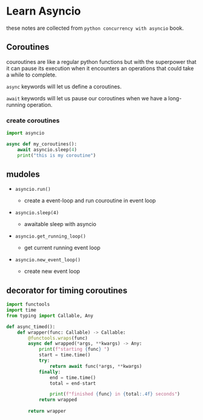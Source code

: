# Learn Asyncio 

these notes are collected from `python concurrency with asyncio` book.

## Coroutines
couroutines are like a regular python functions but with the superpower that it can pause its execution when it encounters an operations that could take a while to complete.

`async` keywords will let us define a coroutines.

`await` keywords will let us pause our coroutines when we have a long-running operation.

### create coroutines
```python
import asyncio

async def my_coroutines():
    await asyncio.sleep(4)
    print("this is my coroutine")
```

## mudoles

- `asyncio.run()`
    * create a event-loop and run couroutine in event loop

- `asyncio.sleep(4)`
    * awaitable sleep with asyncio

- `asyncio.get_running_loop()`
    * get current running event loop

- `asyncio.new_event_loop()`
    * create new event loop 





## decorator for timing coroutines

```python
import functools
import time 
from typing import Callable, Any

def async_timed():
    def wrapper(func: Callable) -> Callable:
        @functools.wraps(func)
        async def wrapped(*args, **kwargs) -> Any:
            print(f"starting {func} ")
            start = time.time()
            try:
                return await func(*args, **kwargs)
            finally:
                end = time.time()
                total = end-start

                print(f"finished {func} in {total:.4f} seconds")
            return wrapped
        
        return wrapper
```        
